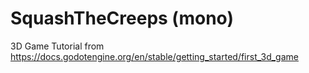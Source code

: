 # SquashTheCreeps (mono)
3D Game Tutorial from https://docs.godotengine.org/en/stable/getting_started/first_3d_game
